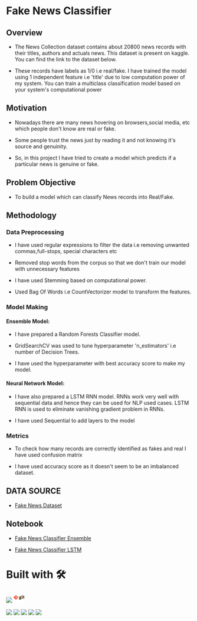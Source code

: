 # Fake News Classifier

## Overview
- The News Collection dataset contains about 20800 news records with their titles, authors and actuals news. This dataset is present on kaggle. You can find the link to the dataset below. 

- These records have labels as 1/0 i.e real/fake. I have trained the model using 1 independent feature i.e 'title' due to low computation power of my system. You can train a multiclass classification model based on your system's computational power

## Motivation
- Nowadays there are many news hovering on browsers,social media, etc which people don't know are real or fake.

-  Some people trust the news just by reading it and not knowing it's source and genuinity.

-  So, in this project I have tried to create a model which predicts if a particular news is genuine or fake. 

## Problem Objective
- To build a model which can classify News records into Real/Fake.

## Methodology

### Data Preprocessing
- I have used regular expressions to filter the data i.e removing unwanted commas,full-stops, special characters etc

- Removed stop words from the corpus so that we don't train our model with unnecessary features

- I have used Stemming based on computational power.

- Used Bag Of Words i.e CountVectorizer model to transform the features.

### Model Making

#### Ensemble Model:

- I have prepared a Random Forests Classifier model.

- GridSearchCV was used to tune hyperparameter 'n_estimators' i.e number of Decision Trees.

- I have used the hyperparameter with best accuracy score to make my model.

#### Neural Network Model:

- I have also prepared a LSTM RNN model. RNNs work very well with sequential data and hence they can be used for NLP used cases. LSTM RNN is used to eliminate vanishing gradient problem in RNNs.

- I have used Sequential to add layers to the model

### Metrics

- To check how many records are correctly identified as fakes and real I have used confusion matrix

- I have used accuracy score as it doesn't seem to be an imbalanced dataset.

## DATA SOURCE
- [Fake News Dataset](https://www.kaggle.com/c/fake-news/data)

## Notebook
- [Fake News Classifier Ensemble](https://github.com/Pratik872/AI-ML/blob/main/Natural%20Language%20Processing/FakeNewsClassifier/FakeNewsRandomForestsClassifier.ipynb)

- [Fake News Classifier LSTM](https://github.com/Pratik872/AI-ML/blob/main/Natural%20Language%20Processing/FakeNewsClassifier/FakeNewsClassifierLSTM.ipynb)

# Built with 🛠️
<code><img height="30" src="https://camo.githubusercontent.com/3cdf9577401a2c7dceac655bbd37fb2f3ee273a457bf1f2169c602fb80ca56f8/68747470733a2f2f666f7274686562616467652e636f6d2f696d616765732f6261646765732f6d6164652d776974682d707974686f6e2e737667"></code>
<code><img height="30" src="https://raw.githubusercontent.com/github/explore/80688e429a7d4ef2fca1e82350fe8e3517d3494d/topics/git/git.png"></code>

<code><img height="50" src="https://raw.githubusercontent.com/pandas-dev/pandas/761bceb77d44aa63b71dda43ca46e8fd4b9d7422/web/pandas/static/img/pandas.svg"></code>
<code><img height="50" src="https://upload.wikimedia.org/wikipedia/commons/thumb/0/05/Scikit_learn_logo_small.svg/1280px-Scikit_learn_logo_small.svg.png"></code>
<code><img height="60" src="https://miro.medium.com/max/625/0*iL0ELUnHdGtN8bkP.png"></code>
<code><img height="50" src="https://cdn.icon-icons.com/icons2/2699/PNG/512/tensorflow_logo_icon_170598.png"></code>
<code><img height="50" src="https://gse-it.stanford.edu/sites/default/files/image/keras.png"></code>
